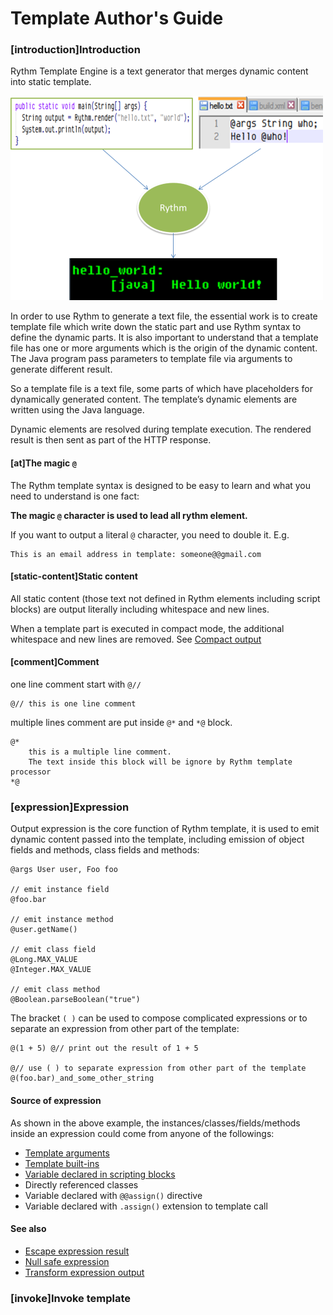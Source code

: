 # Template Author's Guide

### [introduction]Introduction

Rythm Template Engine is a text generator that merges dynamic content into static template. 

![java-version](../img/hello_world.png)

In order to use Rythm to generate a text file, the essential work is to create template file which write down the static part and use Rythm syntax to define the dynamic parts. It is also important to understand that a template file has one or more arguments which is the origin of the dynamic content. The Java program pass parameters to template file via arguments to generate different result.

So a template file is a text file, some parts of which have placeholders for dynamically generated content. The template’s dynamic elements are written using the Java language.

Dynamic elements are resolved during template execution. The rendered result is then sent as part of the HTTP response.

#### [at]The magic `@`

The Rythm template syntax is designed to be easy to learn and what you need to understand is one fact:

**The magic `@` character is used to lead all rythm element.**

<div class="alert alert-info"><i class="icon-info-sign"></i> If you want to output a literal <code>@</code> character, you need to double it. E.g.</div>

```lang-html,fid-c5a55bb34cf4476984a6faea9f875fe0
This is an email address in template: someone@@gmail.com
```

#### [static-content]Static content

All static content (those text not defined in Rythm elements including script blocks) are output literally including whitespace and new lines. 

<div class="alert alert-info"><i class="icon-info-sign"></i> When a template part is executed in compact mode, the additional whitespace and new lines are removed. See <a href="#compact">Compact output</a></div>

#### [comment]Comment

one line comment start with `@//`

```lang-java,fid-9a4a6250e85345c980e3d3fe250fa373
@// this is one line comment
```

multiple lines comment are put inside `@*` and  `*@` block.

```lang-html,fid-f8d8dc2ad15e45c193b36a77aa4dccd7
@*
    this is a multiple line comment.
    The text inside this block will be ignore by Rythm template processor
*@
```

### [expression]Expression

Output expression is the core function of Rythm template, it is used to emit dynamic content passed into the template, including emission of object fields and methods, class fields and methods: 

```lang-java,fid-2030fcec5c0245af930769663f36bfc3
@args User user, Foo foo
  
// emit instance field
@foo.bar

// emit instance method
@user.getName()

// emit class field
@Long.MAX_VALUE
@Integer.MAX_VALUE

// emit class method
@Boolean.parseBoolean("true")
```

The bracket `( )` can be used to compose complicated expressions or to separate an expression from other part of the template:

```lang-java,fid-4f9eb89804144d7da51cde92e64dc34c
@(1 + 5) @// print out the result of 1 + 5

@// use ( ) to separate expression from other part of the template
@(foo.bar)_and_some_other_string 
```

#### Source of expression

As shown in the above example, the instances/classes/fields/methods inside an expression could come from anyone of the followings:

* [Template arguments](template_argument.md)
* [Template built-ins](template_builtins.md)
* [Variable declared in scripting blocks](scripting.md)
* Directly referenced classes
* Variable declared with `@@assign()` directive
* Variable declared with `.assign()` extension to template call

#### See also 
* [Escape expression result](expression.md#escape)
* [Null safe expression](expression.md#null-safe) 
* [Transform expression output](expression.md#transformer)



### [invoke]Invoke template

